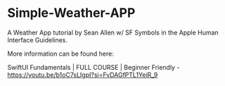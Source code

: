 # Simple-Weather-APP
 
A Weather App tutorial by Sean Allen w/ SF Symbols in the Apple Human Interface Guidelines.

More information can be found here:

SwiftUI Fundamentals | FULL COURSE | Beginner Friendly - https://youtu.be/b1oC7sLIgpI?si=FvDAGfPTL1YeiR_9
